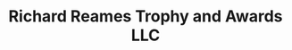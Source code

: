 ---
title: "Richard Reames Trophy and Awards LLC"
url: /kenner/richard-reames-trophy-and-awards-llc/
shop: Pokal
---